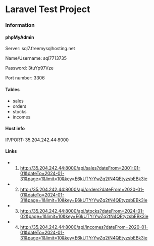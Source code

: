 
# Laravel Test Project

### Information

#### phpMyAdmin 

Server: sql7.freemysqlhosting.net

Name/Username: sql7713735

Password: 3tuYp97Vze

Port number: 3306

#### Tables

- sales
- orders
- stocks
- incomes

#### Host info

IP/PORT: 35.204.242.44:8000

#### Links

- 1. http://35.204.242.44:8000/api/sales?dateFrom=2001-01-01&dateTo=2024-01-31&page=1&limit=10&key=E6kUTYrYwZq2tN4QEtyzsbEBk3ie

- 2. http://35.204.242.44:8000/api/orders?dateFrom=2020-01-01&dateTo=2024-01-31&page=1&limit=10&key=E6kUTYrYwZq2tN4QEtyzsbEBk3ie


- 3. http://35.204.242.44:8000/api/stocks?dateFrom=2024-01-02&page=1&limit=10&key=E6kUTYrYwZq2tN4QEtyzsbEBk3ie


- 4. http://35.204.242.44:8000/api/incomes?dateFrom=2020-01-01&dateTo=2024-01-31&page=1&limit=10&key=E6kUTYrYwZq2tN4QEtyzsbEBk3ie

